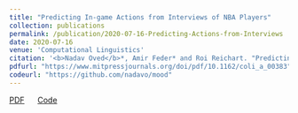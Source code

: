 ```yaml
---
title: "Predicting In-game Actions from Interviews of NBA Players"
collection: publications
permalink: /publication/2020-07-16-Predicting-Actions-from-Interviews
date: 2020-07-16
venue: 'Computational Linguistics'
citation: '<b>Nadav Oved</b>*, Amir Feder* and Roi Reichart. "Predicting In-game Actions from Interviews of NBA Players." <i>Computational Linguistics</i> (Vol. 46, No. 3). 2020.'
pdfurl: "https://www.mitpressjournals.org/doi/pdf/10.1162/coli_a_00383"
codeurl: "https://github.com/nadavo/mood"
---  
```

<a href='https://www.mitpressjournals.org/doi/pdf/10.1162/coli_a_00383'>PDF</a>
&nbsp;&nbsp;&nbsp;&nbsp;
<a href='https://github.com/nadavo/mood'>Code</a>
&nbsp;&nbsp;&nbsp;&nbsp;
